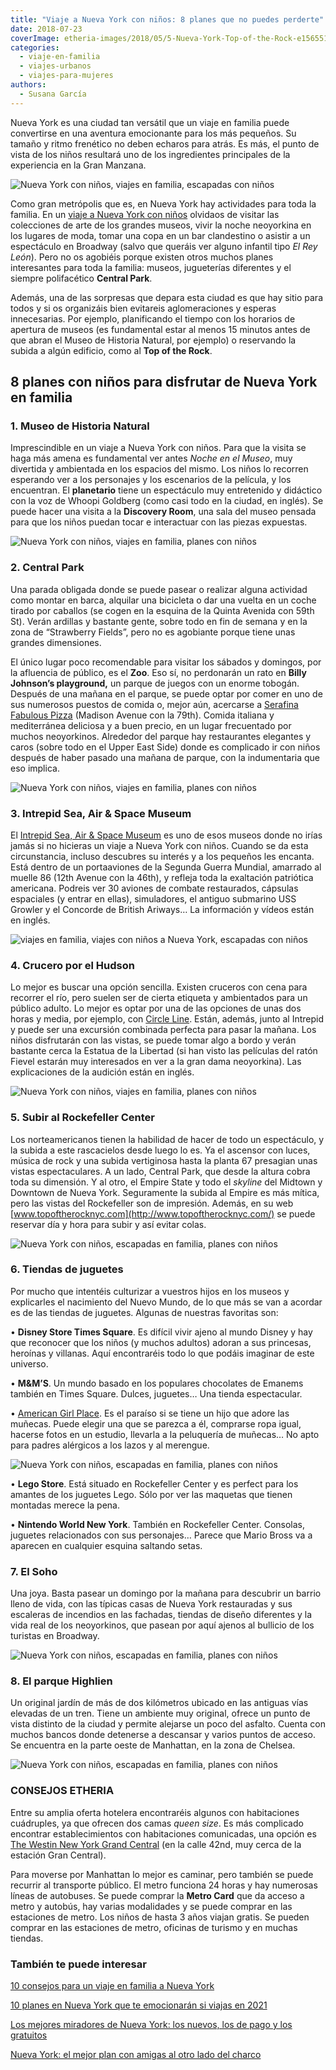 ```yaml
---
title: "Viaje a Nueva York con niños: 8 planes que no puedes perderte"
date: 2018-07-23
coverImage: etheria-images/2018/05/5-Nueva-York-Top-of-the-Rock-e1565512750575.jpg
categories: 
  - viaje-en-familia
  - viajes-urbanos
  - viajes-para-mujeres
authors: 
  - Susana García
---
```


Nueva York es una ciudad tan versátil que un viaje en familia puede convertirse en una aventura emocionante para los más pequeños. Su tamaño y ritmo frenético no deben echaros para atrás. Es más, el punto de vista de los niños resultará uno de los ingredientes principales de la experiencia en la Gran Manzana.

![Nueva York con niños, viajes en familia, escapadas con niños](etheria-images/2018/05/10-Nueva-York-Central-Park.jpg "Central Park. © SG")

Como gran metrópolis que es, en Nueva York hay actividades para toda la familia. En un [viaje 
a Nueva York con 
niños](https://etheriamagazine.com/2018/07/28/consejos-para-viajar-en-familia-a-nueva-york/) 
olvidaos de visitar las colecciones de arte de los grandes museos, vivir la noche 
neoyorkina en los lugares de moda, tomar una copa en un bar clandestino o asistir a un 
espectáculo en Broadway (salvo que queráis ver alguno infantil tipo _El Rey León_). Pero 
no os agobiéis porque existen otros muchos planes interesantes para toda la familia: 
museos, jugueterías diferentes y el siempre polifacético **Central Park**. 

Además, una de las sorpresas que depara esta ciudad es que hay sitio para todos y si os 
organizáis bien evitareis aglomeraciones y esperas innecesarias. Por ejemplo, 
planificando el tiempo con los horarios de apertura de museos (es fundamental estar al 
menos 15 minutos antes de que abran el Museo de Historia Natural, por ejemplo) o 
reservando la subida a algún edificio, como al **Top of the Rock**. 

## 8 planes con niños para disfrutar de Nueva York en familia

### 1\. Museo de Historia Natural

Imprescindible en un viaje a Nueva York con niños. Para que la visita se haga más amena 
es fundamental ver antes _Noche en el Museo_, muy divertida y ambientada en los espacios 
del mismo. Los niños lo recorren esperando ver a los personajes y los escenarios de la 
película, y los encuentran. El **planetario** tiene un espectáculo muy entretenido y 
didáctico con la voz de Whoopi Goldberg (como casi todo en la ciudad, en inglés). Se 
puede hacer una visita a la **Discovery Room**, una sala del museo pensada para que los 
niños puedan tocar e interactuar con las piezas expuestas. 

![Nueva York con niños, viajes en familia, planes con niños](etheria-images/2018/05/1-Nueva-York-Museo-de-Historia-Natural-e1565512335783.jpg "Museo de Historia Natural de Nueva York.")

### 2\. Central Park

Una parada obligada donde se puede pasear o realizar alguna actividad como montar en 
barca, alquilar una bicicleta o dar una vuelta en un coche tirado por caballos (se cogen 
en la esquina de la Quinta Avenida con 59th St). Verán ardillas y bastante gente, sobre 
todo en fin de semana y en la zona de “Strawberry Fields”, pero no es agobiante porque 
tiene unas grandes dimensiones. 

El único lugar poco recomendable para visitar los sábados y domingos, por la afluencia 
de público, es el **Zoo**. Eso sí, no perdonarán un rato en **Billy Johnson’s 
playground,** un parque de juegos con un enorme tobogán. Después de una mañana en el 
parque, se puede optar por comer en uno de sus numerosos puestos de comida o, mejor aún, 
acercarse a [Serafina Fabulous Pizza](http://www.serafinarestaurant.com) (Madison Avenue 
con la 79th). Comida italiana y mediterránea deliciosa y a buen precio, en un lugar 
frecuentado por muchos neoyorkinos. Alrededor del parque hay restaurantes elegantes y 
caros (sobre todo en el Upper East Side) donde es complicado ir con niños después de 
haber pasado una mañana de parque, con la indumentaria que eso implica. 

![Nueva York con niños, viajes en familia, planes con niños](etheria-images/2018/05/2-Nueva-York-Central-Park-e1565512442783.jpg "Barcas en Central Park. © SG")

### 3\. Intrepid Sea, Air & Space Museum

El [Intrepid Sea, Air & Space Museum](https://www.intrepidmuseum.org) es uno de esos 
museos donde no irías jamás si no hicieras un viaje a Nueva York con niños. Cuando se da 
esta circunstancia, incluso descubres su interés y a los pequeños les encanta. Está 
dentro de un portaaviones de la Segunda Guerra Mundial, amarrado al muelle 86 (12th 
Avenue con la 46th), y refleja toda la exaltación patriótica americana. Podreis ver 30 
aviones de combate restaurados, cápsulas espaciales (y entrar en ellas), simuladores, el 
antiguo submarino USS Growler y el Concorde de British Ariways… La información y vídeos 
están en inglés. 

![viajes en familia, viajes con niños a Nueva York, escapadas con niños](etheria-images/2018/05/3-Nueva-York-Intrepid-Museum-e1565512508871.jpg "Intrepid Sea, Air & Space Museum. © SG")

### 4\. Crucero por el Hudson

Lo mejor es buscar una opción sencilla. Existen cruceros con cena para recorrer el río, 
pero suelen ser de cierta etiqueta y ambientados para un público adulto. Lo mejor es 
optar por una de las opciones de unas dos horas y media, por ejemplo, con [Circle 
Line](http://www.circleline42.com). Están, además, junto al Intrepid y puede ser una 
excursión combinada perfecta para pasar la mañana. Los niños disfrutarán con las vistas, 
se puede tomar algo a bordo y verán bastante cerca la Estatua de la Libertad (si han 
visto las películas del ratón Fievel estarán muy interesados en ver a la gran dama 
neoyorkina). Las explicaciones de la audición están en inglés. 

![Nueva York con niños, viajes en familia, planes con niños](etheria-images/2018/05/4-Nueva-York-crucero-por-el-Hudson-e1565512555150.jpg "Cruceros por el Hudson. © SG")

### 5\. Subir al Rockefeller Center

Los norteamericanos tienen la habilidad de hacer de todo un espectáculo, y la subida a 
este rascacielos desde luego lo es. Ya el ascensor con luces, música de rock y una 
subida vertiginosa hasta la planta 67 presagian unas vistas espectaculares. A un lado, 
Central Park, que desde la altura cobra toda su dimensión. Y al otro, el Empire State y 
todo el _skyline_ del Midtown y Downtown de Nueva York. Seguramente la subida al Empire 
es más mítica, pero las vistas del Rockefeller son de impresión. Además, en su web [www.topoftherocknyc.com](http://www.topoftherocknyc.com/) 
se puede reservar día y hora para subir y así evitar colas. 

![Nueva York con niños, escapadas en familia, planes con niños](etheria-images/2018/05/5-Nueva-York-Top-of-the-Rock-e1565512750575.jpg "Vistas desde el Rockefeller Center. © SG")

### 6\. Tiendas de juguetes

Por mucho que intentéis culturizar a vuestros hijos en los museos y explicarles el 
nacimiento del Nuevo Mundo, de lo que más se van a acordar es de las tiendas de 
juguetes. Algunas de nuestras favoritas son: 

• **Disney Store Times Square**. Es difícil vivir ajeno al mundo Disney y hay que 
reconocer que los niños (y muchos adultos) adoran a sus princesas, heroínas y villanas. 
Aquí encontraréis todo lo que podáis imaginar de este universo. 

• **M&M’S**. Un mundo basado en los populares chocolates de Emanems también en Times 
Square. Dulces, juguetes… Una tienda espectacular. 

• [American Girl Place](http://www.americangirl.com). Es el paraíso si se tiene un hijo 
que adore las muñecas. Puede elegir una que se parezca a él, comprarse ropa igual, 
hacerse fotos en un estudio, llevarla a la peluquería de muñecas… No apto para padres 
alérgicos a los lazos y al merengue. 

![Nueva York con niños, escapadas en familia, planes con niños](etheria-images/2018/05/6-Nueva-York-American-Girl-Place-e1565512801780.jpg "Taxis en Nueva York.")

• **Lego Store**. Está situado en Rockefeller Center y es perfect para los amantes de 
los juguetes Lego. Sólo por ver las maquetas que tienen montadas merece la pena. 

• **Nintendo World New York**. También en Rockefeller Center. Consolas, juguetes 
relacionados con sus personajes… Parece que Mario Bross va a aparecen en cualquier 
esquina saltando setas. 

### 7\. El Soho

Una joya. Basta pasear un domingo por la mañana para descubrir un barrio lleno de vida, 
con las típicas casas de Nueva York restauradas y sus escaleras de incendios en las 
fachadas, tiendas de diseño diferentes y la vida real de los neoyorkinos, que pasean por 
aquí ajenos al bullicio de los turistas en Broadway. 

![Nueva York con niños, escapadas en familia, planes con niños](etheria-images/2018/05/7-Nueva-York-Soho-e1565512868470.jpg "Calle de El Soho. © SG")

### 8\. El parque Highlien

Un original jardín de más de dos kilómetros ubicado en las antiguas vías elevadas de un 
tren. Tiene un ambiente muy original, ofrece un punto de vista distinto de la ciudad y 
permite alejarse un poco del asfalto. Cuenta con muchos bancos donde detenerse a 
descansar y varios puntos de acceso. Se encuentra en la parte oeste de Manhattan, en la 
zona de Chelsea. 

![Nueva York con niños, escapadas en familia, planes con niños](etheria-images/2018/05/8-Nueva-York-Highlinen-e1565512931213.jpg "Parque Highlien.")

### CONSEJOS ETHERIA

Entre su amplia oferta hotelera encontraréis algunos con habitaciones cuádruples, ya que 
ofrecen dos camas _queen size_. Es más complicado encontrar establecimientos con 
habitaciones comunicadas, una opción es [The Westin New York Grand 
Central](http://www.westinnewyorkgrandcentral.com) (en la calle 42nd, muy cerca de la 
estación Gran Central). 

Para moverse por Manhattan lo mejor es caminar, pero también se puede recurrir al 
transporte público. El metro funciona 24 horas y hay numerosas líneas de autobuses. Se 
puede comprar la **Metro Card** que da acceso a metro y autobús, hay varias modalidades 
y se puede comprar en las estaciones de metro. Los niños de hasta 3 años viajan gratis. 
Se pueden comprar en las estaciones de metro, oficinas de turismo y en muchas tiendas. 

### También te puede interesar

[10 consejos para un viaje en familia a Nueva 
York](https://etheriamagazine.com/2018/07/28/consejos-para-viajar-en-familia-a-nueva-york/) 

[10 planes en Nueva York que te emocionarán si viajas en 
2021](https://etheriamagazine.com/2021/05/10/10-planes-en-nueva-york-nuevos-2021/) 

[Los mejores miradores de Nueva York: los nuevos, los de pago y los 
gratuitos](https://etheriamagazine.com/2020/02/24/los-mejores-miradores-de-nueva-york-gratis-de-pago/) 

[Nueva York: el mejor plan con amigas al otro lado del 
charco](https://etheriamagazine.com/2019/05/17/viaje-con-amigas-nueva-york-primavera/)
